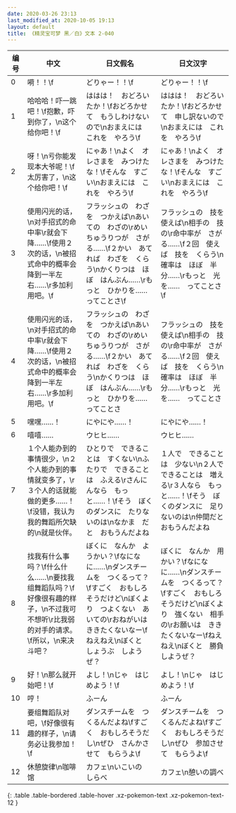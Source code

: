 ```yaml
---
date: 2020-03-26 23:13
last_modified_at: 2020-10-05 19:13
layout: default
title: 《精灵宝可梦 黑／白》文本 2-040
---
```

| 编号 | 中文 | 日文假名 | 日文汉字 |
| ---- | ---- | ---- | --- |
| 0 | 嗬！！\f | どりゃー！！\f | どりゃー！！\f |
| 1 | 哈哈哈！吓一跳吧！\f抱歉，吓到你了，\n这个给你吧！\f | ははは！　おどろいたか！\fおどろかせて　もうしわけないので\nおまえには　これを　やろう\f | ははは！　おどろいたか！\fおどろかせて　申し訳ないので\nおまえには　これを　やろう\f |
| 2 | 呀！\n亏你能发现本大爷呢！\f太厉害了，\n这个给你吧！\f | にゃあ！\nよく　オレさまを　みつけたな！\fそんな　すごい\nおまえには　これを　やろう\f | にゃあ！\nよく　オレさまを　みつけたな！\fそんな　すごい\nおまえには　これを　やろう\f |
| 3 | 使用闪光的话，\n对手招式的命中率\r就会下降……\f使用２次的话，\n被招式命中的概率会降到一半左右……\r多加利用吧。\f | フラッシュの　わざを　つかえば\nあいての　わざの\rめいちゅうりつが　さがる……\f２かい　あてれば　わざを　くらう\nかくりつは　ほぼ　はんぶん……\rもっと　ひかりを……　ってことさ\f | フラッシュの　技を　使えば\n相手の　技の\r命中率が　さがる……\f２回　使えば　技を　くらう\n確率は　ほぼ　半分……\rもっと　光を……　ってことさ\f |
| 4 | 使用闪光的话，\n对手招式的命中率\r就会下降……\f使用２次的话，\n被招式命中的概率会降到一半左右……\r多加利用吧。\f | フラッシュの　わざを　つかえば\nあいての　わざの\rめいちゅうりつが　さがる……\f２かい　あてれば　わざを　くらう\nかくりつは　ほぼ　はんぶん……\rもっと　ひかりを……　ってことさ | フラッシュの　技を　使えば\n相手の　技の\r命中率が　さがる……\f２回　使えば　技を　くらう\n確率は　ほぼ　半分……\rもっと　光を……　ってことさ |
| 5 | 嘿嘿……！ | にやにや……！ | にやにや……！ |
| 6 | 嘻嘻…… | ウヒヒ…… | ウヒヒ…… |
| 7 | １个人能办到的事情很少，\n２个人能办到的事情就变多了，\r３个人的话就能做的更多……！\f没错，我认为我的舞蹈所欠缺的\n就是伙伴。 | ひとりで　できることは　すくない\nふたりで　できることは　ふえる\rさんにんなら　もっと……！\fそう　ぼくのダンスに　たりないのは\nなかま　だと　おもうんだよね | １人で　できることは　少ない\n２人で　できることは　増える\r３人なら　もっと……！\fそう　ぼくのダンスに　足りないのは\n仲間だと　おもうんだよね |
| 8 | 找我有什么事吗？\f什么什么……\n要找我组舞蹈队吗？\f好像很有趣的样子，\n不过我可不想听\r比我弱的对手的请求。\f所以，\n来决斗吧？ | ぼくに　なんか　ようかい？\fなになに……\nダンスチームを　つくるって？\fすごく　おもしろそうだけど\nぼくより　つよくない　あいての\rおねがいは　ききたくないなー\fねえねえ\nぼくと　しょうぶ　しようぜ？ | ぼくに　なんか　用かい？\fなになに……\nダンスチームを　つくるって？\fすごく　おもしろそうだけど\nぼくより　強くない　相手の\rお願いは　ききたくないなー\fねえねえ\nぼくと　勝負しようぜ？ |
| 9 | 好！\n那么就开始吧！\f | よし！\nじゃ　はじめよう！\f | よし！\nじゃ　はじめよう！\f |
| 10 | 哼！ | ふーん | ふーん |
| 11 | 要组舞蹈队对吧，\f好像很有趣的样子，\n请务必让我参加！\f | ダンスチームを　つくるんだよね\fすごく　おもしろそうだし\nぜひ　さんかさせて　もらうよ\f | ダンスチームを　つくるんだよね\fすごく　おもしろそうだし\nぜひ　参加させて　もらうよ\f |
| 12 | 休憩旋律\n咖啡馆 | カフェ\nいこいの　しらべ | カフェ\n憩いの調べ |
{: .table .table-bordered .table-hover .xz-pokemon-text .xz-pokemon-text-12 }